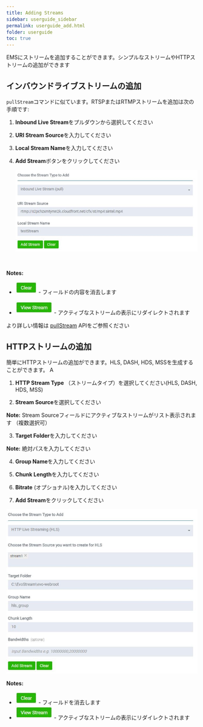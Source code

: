 ```yaml
---
title: Adding Streams
sidebar: userguide_sidebar
permalink: userguide_add.html
folder: userguide
toc: true
---
```


EMSにストリームを追加することができます。シンプルなストリームやHTTPストリームの追加ができます



## インバウンドライブストリームの追加

`pullStream`コマンドに似ています。RTSPまたはRTMPストリームを追加は次の手順です:

1. **Inbound Live Stream**をプルダウンから選択してください

2.  **URI Stream Source**を入力してください

3. **Local Stream Name**を入力してください

4. **Add Stream**ボタンをクリックしてください

   ![](images/userguide/addstream.JPG)

   ​

**Notes:**

- ![](images/userguide/clear.JPG)  - フィールドの内容を消去します

- ![](images/userguide/viewstream.JPG)   - アクティブなストリームの表示にリダイレクトされます

より詳しい情報は [pullStream](api_pullStream.html) APIをご参照ください



## HTTPストリームの追加

簡単にHTTPストリームの追加ができます。HLS, DASH, HDS, MSSを生成することができます。
A

1. **HTTP Stream Type** （ストリームタイプ）を選択してください(HLS, DASH, HDS, MSS)

2.  **Stream Source**を選択してください

   **Note:** Stream Sourceフィールドにアクティブなストリームがリスト表示されます （複数選択可）

3.  **Target Folder**を入力してください

   **Note:** 絶対パスを入力してください

4. **Group Name**を入力してください

5. **Chunk Length**を入力してください

6. **Bitrate** (オプショナル)を入力してください

7. **Add Stream**をクリックしてください

![](images/userguide/addhttpstream.JPG)



**Notes:**

- ![](images/userguide/clear.JPG)   - フィールドを消去します
- ![](images/userguide/viewstream.JPG)   - アクティブなストリームの表示にリダイレクトされます
